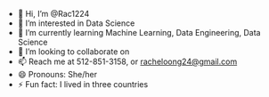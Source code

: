- 👋 Hi, I’m @Rac1224
- 👀 I’m interested in Data Science
- 🌱 I’m currently learning Machine Learning, Data Engineering, Data Science
- 💞️ I’m looking to collaborate on 
- 📫 Reach me at 512-851-3158, or racheloong24@gmail.com
- 😄 Pronouns: She/her
- ⚡ Fun fact: I lived in three countries

<!---
Rac1224/Rac1224 is a ✨ special ✨ repository because its `README.md` (this file) appears on your GitHub profile.
You can click the Preview link to take a look at your changes.
--->
